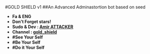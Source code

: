 #GOLD SHIELD v1
##An Advanced Adminastortion bot based on seed
* **Fa & ENG**
* **Don't Forget stars!**
* **Sudo & Dev : [Amir ATTACKER](telegram/me/Xxsardar_2_blackbangamxX)**
* **Channel : [gold_shield](telegram.me/GOLD_SHIELD)**
* **#See Your Self**
* **#Be Your Self**
* **#Do it Your Self**
